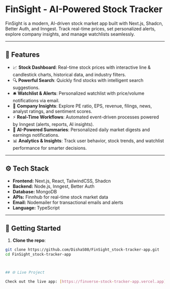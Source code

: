 # FinSight - AI-Powered Stock Tracker

FinSight is a modern, AI-driven stock market app built with Next.js, Shadcn, Better Auth, and Inngest. Track real-time prices, set personalized alerts, explore company insights, and manage watchlists seamlessly.

---

## 🚀 Features

- 📈 **Stock Dashboard**: Real-time stock prices with interactive line & candlestick charts, historical data, and industry filters.  
- 🔍 **Powerful Search**: Quickly find stocks with intelligent search suggestions.  
- 🛎️ **Watchlist & Alerts**: Personalized watchlist with price/volume notifications via email.  
- 🏢 **Company Insights**: Explore PE ratio, EPS, revenue, filings, news, analyst ratings, and sentiment scores.  
- ⚡ **Real-Time Workflows**: Automated event-driven processes powered by Inngest (alerts, reports, AI insights).  
- 🧠 **AI-Powered Summaries**: Personalized daily market digests and earnings notifications.  
- 📊 **Analytics & Insights**: Track user behavior, stock trends, and watchlist performance for smarter decisions.  

---

## ⚙️ Tech Stack

- **Frontend:** Next.js, React, TailwindCSS, Shadcn  
- **Backend:** Node.js, Inngest, Better Auth  
- **Database:** MongoDB  
- **APIs:** Finnhub for real-time stock market data  
- **Email:** Nodemailer for transactional emails and alerts  
- **Language:** TypeScript  

---

## 📝 Getting Started

1. **Clone the repo**:
```bash
git clone https://github.com/DishaS08/FinSight_stock-tracker-app.git
cd FinSight_stock-tracker-app



## 🌐 Live Project

Check out the live app: [https://finverse-stock-tracker-app.vercel.app](https://finverse-stock-tracker-app.vercel.app)
